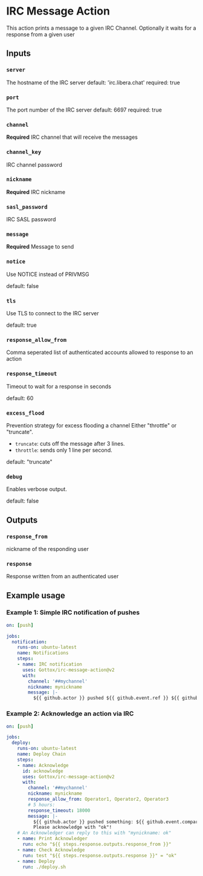 # IRC Message Action

This action prints a message to a given IRC Channel. Optionally it waits for a
response from a given user

## Inputs

### `server`
The hostname of the IRC server
    default: 'irc.libera.chat'
    required: true

### `port`
The port number of the IRC server
    default: 6697
    required: true

### `channel`
**Required** IRC channel that will receive the messages

### `channel_key`
IRC channel password

### `nickname`
**Required** IRC nickname

### `sasl_password`
IRC SASL password

### `message`
**Required**  Message to send

### `notice`
Use NOTICE instead of PRIVMSG

default: false

### `tls`
Use TLS to connect to the IRC server

default: true

### `response_allow_from`
Comma seperated list of authenticated accounts allowed to response to an action

### `response_timeout`
Timeout to wait for a response in seconds

default: 60

### `excess_flood`
Prevention strategy for excess flooding a channel Either "throttle" or "truncate".
* `truncate`: cuts off the message after 3 lines.
* `throttle`: sends only 1 line per second.

default: "truncate"


### `debug`
Enables verbose output.

default: false

## Outputs

### `response_from`
nickname of the responding user

### `response`
Response written from an authenticated user

## Example usage

### Example 1: Simple IRC notification of pushes

```yaml
on: [push]

jobs:
  notification:
    runs-on: ubuntu-latest
    name: Notifications
    steps:
    - name: IRC notification
      uses: Gottox/irc-message-action@v2
      with:
        channel: '##mychannel'
        nickname: mynickname
        message: |-
          ${{ github.actor }} pushed ${{ github.event.ref }} ${{ github.event.compare }}
```

### Example 2: Acknowledge an action via IRC

```yaml
on: [push]

jobs:
  deploy:
    runs-on: ubuntu-latest
    name: Deploy Chain
    steps:
    - name: Acknowledge
      id: acknowledge
      uses: Gottox/irc-message-action@v2
      with:
        channel: '##mychannel'
        nickname: mynickname
        response_allow_from: Operator1, Operator2, Operator3
        # 5 hours:
        response_timeout: 18000
        message: |-
          ${{ github.actor }} pushed something: ${{ github.event.compare }}
          Please acknowledge with "ok"!
    # An Acknowledger can reply to this with "mynickname: ok"
    - name: Print Acknowledger
      run: echo "${{ steps.response.outputs.response_from }}"
    - name: Check Acknowledge
      run: test "${{ steps.response.outputs.response }}" = "ok"
    - name: Deploy
      run: ./deploy.sh
```
